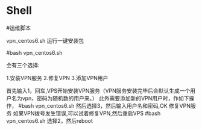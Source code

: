 # Shell
#运维脚本

vpn_centos6.sh
运行一键安装包

#bash vpn_centos6.sh

会有三个选择:

1.安装VPN服务
2.修复VPN
3.添加VPN用户

首先输入1，回车,VPS开始安装VPN服务（VPN服务安装完毕后会默认生成一个用户名为vpn，密码为随机数的用户来。）
此外需要添加新的VPN用户时，作如下操作，
#bash vpn_centos6.sh
然后选择3，然后输入用户名和密码,OK
修复VPN服务 
如果VPN拨号发生错误,可以试着修复VPN,然后重启VPS
#bash vpn_centos6.sh
选择2，然后reboot
